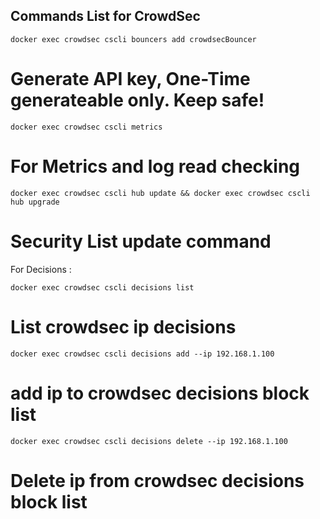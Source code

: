 ## Commands List for CrowdSec
```
docker exec crowdsec cscli bouncers add crowdsecBouncer
```
# Generate API key, One-Time generateable only. Keep safe!
```
docker exec crowdsec cscli metrics
```
# For Metrics and log read checking
```
docker exec crowdsec cscli hub update && docker exec crowdsec cscli hub upgrade
```
# Security List update command
For Decisions : 
```
docker exec crowdsec cscli decisions list
```
# List crowdsec ip decisions
```
docker exec crowdsec cscli decisions add --ip 192.168.1.100
```
# add ip to crowdsec decisions block list
```
docker exec crowdsec cscli decisions delete --ip 192.168.1.100
```
# Delete ip from crowdsec decisions block list
